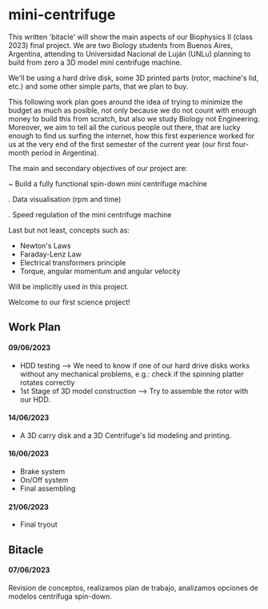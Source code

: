 # mini-centrifuge
This written 'bitacle' will show the main aspects of our Biophysics II (class 2023) final project. 
We are two Biology students from Buenos Aires, Argentina, attending to Universidad Nacional de Luján (UNLu) planning to build from zero a 3D model mini centrifuge machine. 

We'll be using a hard drive disk, some 3D printed parts (rotor, machine's lid, etc.) and some other simple parts, that we plan to buy. 

This following work plan goes around the idea of trying to minimize the budget as much as posible, not only because we do not count with enough money to build this from scratch, but also we study Biology not Engineering. Moreover, we aim to tell all the curious people out there, that are lucky enough to find us surfing the internet, how this first experience worked for us at the very end of the first semester of the current year (our first four-month period in Argentina).

The main and secondary objectives of our project are:

~ Build a fully functional spin-down mini centrifuge machine
 
 . Data visualisation (rpm and time)
 
 . Speed regulation of the mini centrifuge machine

Last but not least, concepts such as:
- Newton's Laws
- Faraday-Lenz Law
- Electrical transformers principle
- Torque, angular momentum and angular velocity

Will be implicitly used in this project.

Welcome to our first science project!

## Work Plan

#### 09/06/2023
- HDD testing --> We need to know if one of our hard drive disks works without any mechanical problems, e.g.: check if the spinning platter rotates correctly
- 1st Stage of 3D model construction --> Try to assemble the rotor with our HDD.

#### 14/06/2023
- A 3D carry disk and a 3D Centrifuge's lid modeling and printing.

#### 16/06/2023
- Brake system
- On/Off system
- Final assembling 

#### 21/06/2023
- Final tryout

## Bitacle

#### 07/06/2023
Revision de conceptos, realizamos plan de trabajo, analizamos opciones de modelos centrifuga spin-down.
